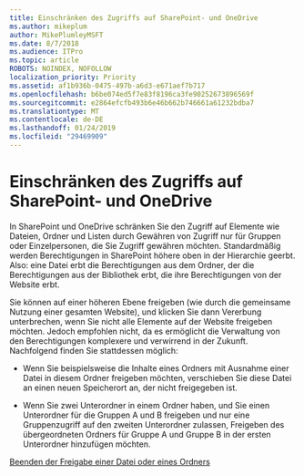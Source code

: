 ```yaml
---
title: Einschränken des Zugriffs auf SharePoint- und OneDrive
ms.author: mikeplum
author: MikePlumleyMSFT
ms.date: 8/7/2018
ms.audience: ITPro
ms.topic: article
ROBOTS: NOINDEX, NOFOLLOW
localization_priority: Priority
ms.assetid: af1b936b-0475-497b-a6d3-e671aef7b717
ms.openlocfilehash: b6be074ed5f7e83f8196ca3fe90252673896569f
ms.sourcegitcommit: e2864efcfb493b6e46b662b746661a61232bdba7
ms.translationtype: MT
ms.contentlocale: de-DE
ms.lasthandoff: 01/24/2019
ms.locfileid: "29469909"
---
```

# <a name="restrict-access-in-sharepoint-or-onedrive"></a>Einschränken des Zugriffs auf SharePoint- und OneDrive

In SharePoint und OneDrive schränken Sie den Zugriff auf Elemente wie Dateien, Ordner und Listen durch Gewähren von Zugriff nur für Gruppen oder Einzelpersonen, die Sie Zugriff gewähren möchten. Standardmäßig werden Berechtigungen in SharePoint höhere oben in der Hierarchie geerbt. Also: eine Datei erbt die Berechtigungen aus dem Ordner, der die Berechtigungen aus der Bibliothek erbt, die ihre Berechtigungen von der Website erbt.
  
Sie können auf einer höheren Ebene freigeben (wie durch die gemeinsame Nutzung einer gesamten Website), und klicken Sie dann Vererbung unterbrechen, wenn Sie nicht alle Elemente auf der Website freigeben möchten. Jedoch empfohlen nicht, da es ermöglicht die Verwaltung von den Berechtigungen komplexere und verwirrend in der Zukunft. Nachfolgend finden Sie stattdessen möglich:
  
- Wenn Sie beispielsweise die Inhalte eines Ordners mit Ausnahme einer Datei in diesem Ordner freigeben möchten, verschieben Sie diese Datei an einen neuen Speicherort an, der nicht freigegeben ist.
    
- Wenn Sie zwei Unterordner in einem Ordner haben, und Sie einen Unterordner für die Gruppen A und B freigeben und nur eine Gruppenzugriff auf den zweiten Unterordner zulassen, Freigeben des übergeordneten Ordners für Gruppe A und Gruppe B in der ersten Unterordner hinzufügen möchten.
    
[Beenden der Freigabe einer Datei oder eines Ordners](https://go.microsoft.com/fwlink/?linkid=2008861)
  

